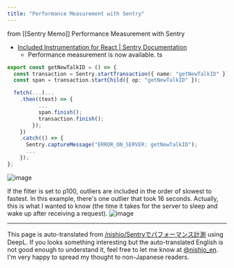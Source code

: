 ```yaml
---
title: "Performance Measurement with Sentry"
---
```


from [[Sentry Memo]]
Performance Measurement with Sentry
- [Included Instrumentation for React | Sentry Documentation](https://docs.sentry.io/platforms/javascript/guides/react/performance/included-instrumentation/)
    - Performance measurement is now available.
ts

```typescript
export const getNewTalkID = () => {
  const transaction = Sentry.startTransaction({ name: "getNewTalkID" });
  const span = transaction.startChild({ op: "getNewTalkID" });

  fetch(...)...
    .then((text) => {
    	  ...
          span.finish();
          transaction.finish();
        });
    })
    .catch(() => {
      Sentry.captureMessage("ERROR_ON_SERVER: getNewTalkID");
      ...
    });
};
```


![image](https://gyazo.com/9a4ebf11d8c86978e0194989da897c9c/thumb/1000)

If the filter is set to p100, outliers are included in the order of slowest to fastest.
In this example, there's one outlier that took 16 seconds.
Actually, this is what I wanted to know (the time it takes for the server to sleep and wake up after receiving a request).
![image](https://gyazo.com/a3fbe8c76d001c7c4e489a9503dd75e3/thumb/1000)

---
This page is auto-translated from [/nishio/Sentryでパフォーマンス計測](https://scrapbox.io/nishio/Sentryでパフォーマンス計測) using DeepL. If you looks something interesting but the auto-translated English is not good enough to understand it, feel free to let me know at [@nishio_en](https://twitter.com/nishio_en). I'm very happy to spread my thought to non-Japanese readers.